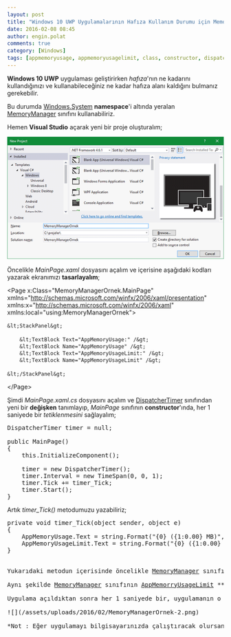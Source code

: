 ```yaml
---
layout: post
title: "Windows 10 UWP Uygulamalarının Hafıza Kullanım Durumu için MemoryManager sınıfını kullanmak"
date: 2016-02-08 08:45
author: engin.polat
comments: true
category: [Windows]
tags: [appmemoryusage, appmemoryusagelimit, class, constructor, dispatchertimer, event, mainpage, memory, memorymanager, namespace, page, stackpanel, textblock, tick, TimeSpan, uwp, visual studio, windows10, xaml, xaml.cs, xmlns]
---
```

**Windows 10 UWP** uygulaması geliştirirken *hafıza*'nın ne kadarını kullandığınızı ve kullanabileceğiniz ne kadar hafıza alanı kaldığını bulmanız gerekebilir.

Bu durumda <a href="http://msdn.microsoft.com/library/windows/apps/windows.system" target="_blank">Windows.System</a> **namespace**'i altında yeralan <a href="http://msdn.microsoft.com/library/windows/apps/windows.system.memorymanager" target="_blank">MemoryManager</a> sınıfını kullanabiliriz.

Hemen **Visual Studio** açarak yeni bir proje oluşturalım;

![](/assets/uploads/2016/02/MemoryManagerOrnek-1.png)

Öncelikle *MainPage.xaml* dosyasını açalım ve içerisine aşağıdaki kodları yazarak ekranımızı **tasarlayalım**;



&lt;Page
    x:Class="MemoryManagerOrnek.MainPage"
    xmlns="http://schemas.microsoft.com/winfx/2006/xaml/presentation"
    xmlns:x="http://schemas.microsoft.com/winfx/2006/xaml"
    xmlns:local="using:MemoryManagerOrnek"&gt;

    &lt;StackPanel&gt;

        &lt;TextBlock Text="AppMemoryUsage:" /&gt;
        &lt;TextBlock Name="AppMemoryUsage" /&gt;
        &lt;TextBlock Text="AppMemoryUsageLimit:" /&gt;
        &lt;TextBlock Name="AppMemoryUsageLimit" /&gt;

    &lt;/StackPanel&gt;

&lt;/Page&gt;</pre>

Şimdi *MainPage.xaml.cs* dosyasını açalım ve <a href="http://msdn.microsoft.com/library/windows/apps/windows.ui.xaml.dispatchertimer" target="_blank">DispatcherTimer</a> sınıfından yeni bir **değişken** tanımlayıp, *MainPage* sınıfının **constructor**'ında, her 1 saniyede bir *tetiklenmesini* sağlayalım;

<pre class="brush:csharp">DispatcherTimer timer = null;

public MainPage()
{
    this.InitializeComponent();

    timer = new DispatcherTimer();
    timer.Interval = new TimeSpan(0, 0, 1);
    timer.Tick += timer_Tick;
    timer.Start();
}</pre>

Artık *timer_Tick()* metodumuzu yazabiliriz;

<pre class="brush:csharp">private void timer_Tick(object sender, object e)
{
    AppMemoryUsage.Text = string.Format("{0} ({1:0.00} MB)", MemoryManager.AppMemoryUsage, MemoryManager.AppMemoryUsage / (1024.0 * 1024.0));
    AppMemoryUsageLimit.Text = string.Format("{0} ({1:0.00} GB)", MemoryManager.AppMemoryUsageLimit, MemoryManager.AppMemoryUsageLimit / (1024 * 1024 * 1024));
}


Yukarıdaki metodun içerisinde öncelikle <a href="http://msdn.microsoft.com/library/windows/apps/windows.system.memorymanager" target="_blank">MemoryManager</a> sınıfının <a href="http://msdn.microsoft.com/library/windows/apps/windows.system.memorymanager.appmemoryusage" target="_blank">AppMemorryUsage</a> **property**'sinin değerini okuduk ve bunu (*1024* x *1024*) değerine bölerek kaç **megabayt** (*MB*) yaptığını hesapladık, *AppMemoryUsage* isimli <a href="https://msdn.microsoft.com/library/windows/apps/windows.ui.xaml.controls.textblock" target="_blank">Textblock</a> nesnesinde gösterdik.

Aynı şekilde <a href="http://msdn.microsoft.com/library/windows/apps/windows.system.memorymanager" target="_blank">MemoryManager</a> sınıfının <a href="http://msdn.microsoft.com/library/windows/apps/windows.system.memorymanager.appmemoryusagelimit" target="_blank">AppMemorryUsageLimit</a> **property**'sinin değerini okuduk ve bunu (*1024* x *1024* x *1024*) değerine bölerek kaç **gigabayt** (*GB*) yaptığını hesapladık, *AppMemoryUsageLimit* isimli <a href="https://msdn.microsoft.com/library/windows/apps/windows.ui.xaml.controls.textblock" target="_blank">Textblock</a> nesnesinde gösterdik.

Uygulama açıldıktan sonra her 1 saniyede bir, uygulamanın o anda *kullandığı* **hafıza miktarı** ve *kullanabileceği* **hafıza miktarı** ekranda gösterilecek.

![](/assets/uploads/2016/02/MemoryManagerOrnek-2.png)

*Not : Eğer uygulamayı bilgisayarınızda çalıştıracak olursanız, **AppMemoryUsageLimit** değeri olarak, sistemde kullanılabilir boş hafıza miktarını görmelisiniz. Eğer **512 MB** hafızaya sahip bir cep telefonunda çalıştıracak olursanız, **185 MB** limitini, **1024 MB** (1 GB) hafızalı bir cep telefonunda çalıştıracak olursanız **390 MB** limit görmelisiniz.*

